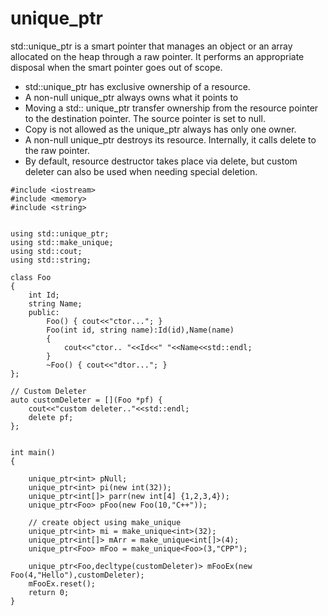 # unique_ptr

std::unique_ptr is a smart pointer that manages an object or an array allocated on the heap through a raw pointer.
It performs an appropriate disposal when the smart pointer goes out of scope.

- std::unique_ptr has exclusive ownership of a resource.
- A non-null unique_ptr always owns what it points to
- Moving a std:: unique_ptr transfer ownership from the resource pointer to the destination pointer. The source pointer is set to null.
- Copy is not allowed as the unique_ptr always has only one owner.
- A non-null unique_ptr destroys its resource. Internally, it calls delete to the raw pointer.
- By default, resource destructor takes place via delete, but custom deleter can also be used when needing special deletion.

```
#include <iostream>
#include <memory>
#include <string>


using std::unique_ptr;
using std::make_unique;
using std::cout;
using std::string;

class Foo
{
    int Id;
    string Name;
    public:
        Foo() { cout<<"ctor..."; }
        Foo(int id, string name):Id(id),Name(name)
        {
            cout<<"ctor.. "<<Id<<" "<<Name<<std::endl;
        }
        ~Foo() { cout<<"dtor..."; }
};

// Custom Deleter
auto customDeleter = [](Foo *pf) {
    cout<<"custom deleter.."<<std::endl;
    delete pf;
};


int main()
{
    
    unique_ptr<int> pNull; 
    unique_ptr<int> pi(new int(32));
    unique_ptr<int[]> parr(new int[4] {1,2,3,4});
    unique_ptr<Foo> pFoo(new Foo(10,"C++"));

    // create object using make_unique
    unique_ptr<int> mi = make_unique<int>(32);
    unique_ptr<int[]> mArr = make_unique<int[]>(4);
    unique_ptr<Foo> mFoo = make_unique<Foo>(3,"CPP");

    unique_ptr<Foo,decltype(customDeleter)> mFooEx(new Foo(4,"Hello"),customDeleter);
    mFooEx.reset();
    return 0;
}
```
